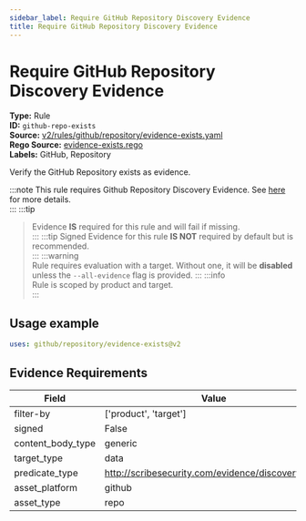 ```yaml
---
sidebar_label: Require GitHub Repository Discovery Evidence
title: Require GitHub Repository Discovery Evidence
---  
```

# Require GitHub Repository Discovery Evidence  
**Type:** Rule  
**ID:** `github-repo-exists`  
**Source:** [v2/rules/github/repository/evidence-exists.yaml](https://github.com/scribe-public/sample-policies/blob/main/v2/rules/github/repository/evidence-exists.yaml)  
**Rego Source:** [evidence-exists.rego](https://github.com/scribe-public/sample-policies/blob/main/v2/rules/github/repository/evidence-exists.rego)  
**Labels:** GitHub, Repository  

Verify the GitHub Repository exists as evidence.

:::note 
This rule requires Github Repository Discovery Evidence. See [here](/docs/platforms/discover#github-discovery) for more details.  
::: 
:::tip 
> Evidence **IS** required for this rule and will fail if missing.  
::: 
:::tip 
Signed Evidence for this rule **IS NOT** required by default but is recommended.  
::: 
:::warning  
Rule requires evaluation with a target. Without one, it will be **disabled** unless the `--all-evidence` flag is provided.
::: 
:::info  
Rule is scoped by product and target.  
:::  

## Usage example

```yaml
uses: github/repository/evidence-exists@v2
```

## Evidence Requirements  
| Field | Value |
|-------|-------|
| filter-by | ['product', 'target'] |
| signed | False |
| content_body_type | generic |
| target_type | data |
| predicate_type | http://scribesecurity.com/evidence/discovery/v0.1 |
| asset_platform | github |
| asset_type | repo |

